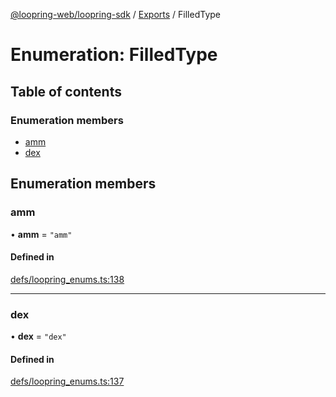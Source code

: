 [@loopring-web/loopring-sdk](../README.md) / [Exports](../modules.md) / FilledType

# Enumeration: FilledType

## Table of contents

### Enumeration members

- [amm](FilledType.md#amm)
- [dex](FilledType.md#dex)

## Enumeration members

### amm

• **amm** = `"amm"`

#### Defined in

[defs/loopring_enums.ts:138](https://github.com/Loopring/loopring_sdk/blob/fd60be9/src/defs/loopring_enums.ts#L138)

___

### dex

• **dex** = `"dex"`

#### Defined in

[defs/loopring_enums.ts:137](https://github.com/Loopring/loopring_sdk/blob/fd60be9/src/defs/loopring_enums.ts#L137)
